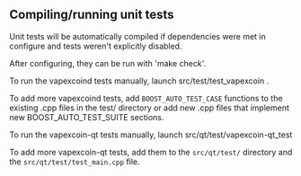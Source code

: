 Compiling/running unit tests
------------------------------------

Unit tests will be automatically compiled if dependencies were met in configure
and tests weren't explicitly disabled.

After configuring, they can be run with 'make check'.

To run the vapexcoind tests manually, launch src/test/test_vapexcoin .

To add more vapexcoind tests, add `BOOST_AUTO_TEST_CASE` functions to the existing
.cpp files in the test/ directory or add new .cpp files that
implement new BOOST_AUTO_TEST_SUITE sections.

To run the vapexcoin-qt tests manually, launch src/qt/test/vapexcoin-qt_test

To add more vapexcoin-qt tests, add them to the `src/qt/test/` directory and
the `src/qt/test/test_main.cpp` file.
